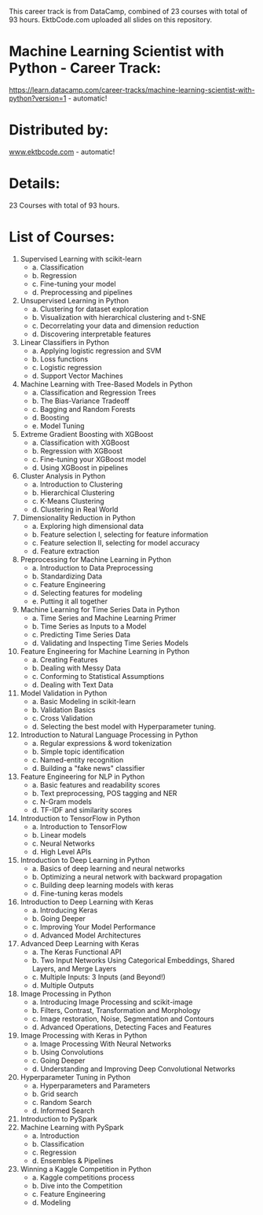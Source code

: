 This career track is from DataCamp, combined of 23 courses with total of 93 hours. EktbCode.com uploaded all slides on this repository.

# Machine Learning Scientist with Python - Career Track:
https://learn.datacamp.com/career-tracks/machine-learning-scientist-with-python?version=1 - automatic!

# Distributed by:
www.ektbcode.com - automatic!

# Details:
23 Courses with total of 93 hours.

# List of Courses:
1.	Supervised Learning with scikit-learn
	* a.	Classification
	* b.	Regression
	* c.	Fine-tuning your model
	* d.	Preprocessing and pipelines
2.	Unsupervised Learning in Python
	* a.	Clustering for dataset exploration
	* b.	Visualization with hierarchical clustering and t-SNE
	* c.	Decorrelating your data and dimension reduction
	* d.	Discovering interpretable features
3.	Linear Classifiers in Python
	* a.	Applying logistic regression and SVM
	* b.	Loss functions
	* c.	Logistic regression
	* d.	Support Vector Machines
4.	Machine Learning with Tree-Based Models in Python
	* a.	Classification and Regression Trees
	* b.	The Bias-Variance Tradeoff
	* c.	Bagging and Random Forests
	* d.	Boosting
	* e.	Model Tuning
5.	Extreme Gradient Boosting with XGBoost
	* a.	Classification with XGBoost
	* b.	Regression with XGBoost
	* c.	Fine-tuning your XGBoost model
	* d.	Using XGBoost in pipelines
6.	Cluster Analysis in Python
	* a.	Introduction to Clustering
	* b.	Hierarchical Clustering
	* c.	K-Means Clustering
	* d.	Clustering in Real World
7.	Dimensionality Reduction in Python
	* a.	Exploring high dimensional data
	* b.	Feature selection I, selecting for feature information
	* c.	Feature selection II, selecting for model accuracy
	* d.	Feature extraction
8.	Preprocessing for Machine Learning in Python
	* a.	Introduction to Data Preprocessing
	* b.	Standardizing Data
	* c.	Feature Engineering
	* d.	Selecting features for modeling
	* e.	Putting it all together
9.	Machine Learning for Time Series Data in Python
	* a.	Time Series and Machine Learning Primer
	* b.	Time Series as Inputs to a Model
	* c.	Predicting Time Series Data
	* d.	Validating and Inspecting Time Series Models
10.	Feature Engineering for Machine Learning in Python
	* a.	Creating Features
	* b.	Dealing with Messy Data
	* c.	Conforming to Statistical Assumptions
	* d.	Dealing with Text Data
11.	Model Validation in Python
	* a.	Basic Modeling in scikit-learn
	* b.	Validation Basics
	* c.	Cross Validation
	* d.	Selecting the best model with Hyperparameter tuning.
12.	Introduction to Natural Language Processing in Python
	* a.	Regular expressions & word tokenization
	* b.	Simple topic identification
	* c.	Named-entity recognition
	* d.	Building a "fake news" classifier
13.	Feature Engineering for NLP in Python
	* a.	Basic features and readability scores
	* b.	Text preprocessing, POS tagging and NER
	* c.	N-Gram models
	* d.	TF-IDF and similarity scores
14.	Introduction to TensorFlow in Python
	* a.	Introduction to TensorFlow
	* b.	Linear models
	* c.	Neural Networks
	* d.	High Level APIs
15.	Introduction to Deep Learning in Python
	* a.	Basics of deep learning and neural networks
	* b.	Optimizing a neural network with backward propagation
	* c.	Building deep learning models with keras
	* d.	Fine-tuning keras models
16.	Introduction to Deep Learning with Keras
	* a.	Introducing Keras
	* b.	Going Deeper
	* c.	Improving Your Model Performance
	* d.	Advanced Model Architectures
17.	Advanced Deep Learning with Keras
	* a.	The Keras Functional API
	* b.	Two Input Networks Using Categorical Embeddings, Shared Layers, and Merge Layers
	* c.	Multiple Inputs: 3 Inputs (and Beyond!)
	* d.	Multiple Outputs
18.	Image Processing in Python
	* a.	Introducing Image Processing and scikit-image
	* b.	Filters, Contrast, Transformation and Morphology
	* c.	Image restoration, Noise, Segmentation and Contours
	* d.	Advanced Operations, Detecting Faces and Features
19.	Image Processing with Keras in Python
	* a.	Image Processing With Neural Networks
	* b.	Using Convolutions
	* c.	Going Deeper
	* d.	Understanding and Improving Deep Convolutional Networks
20.	Hyperparameter Tuning in Python
	* a.	Hyperparameters and Parameters
	* b.	Grid search
	* c.	Random Search
	* d.	Informed Search
21.	Introduction to PySpark
22.	Machine Learning with PySpark
	* a.	Introduction
	* b.	Classification
	* c.	Regression
	* d.	Ensembles & Pipelines
23.	Winning a Kaggle Competition in Python
	* a.	Kaggle competitions process
	* b.	Dive into the Competition
	* c.	Feature Engineering
	* d.	Modeling

